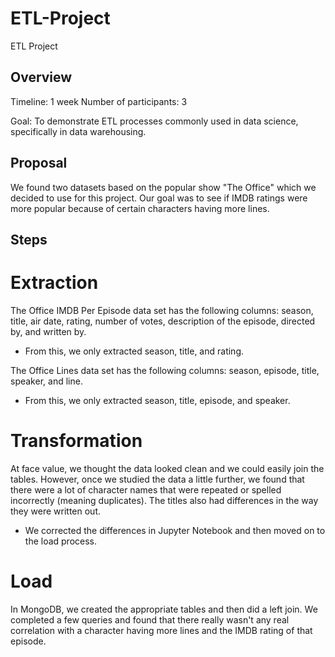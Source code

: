 # ETL-Project
ETL Project 

## Overview
Timeline: 1 week
Number of participants: 3

Goal: To demonstrate ETL processes commonly used in data science, specifically in data warehousing.

## Proposal

We found two datasets based on the popular show "The Office" which we decided to use for this project. Our goal was to see if IMDB ratings were more popular because of certain characters having more lines.

## Steps
# Extraction
The Office IMDB Per Episode data set has the following columns: season, title, air date, rating, number of votes, description of the episode, directed by, and written by.
* From this, we only extracted season, title, and rating.

The Office Lines data set has the following columns: season, episode, title, speaker, and line.
* From this, we only extracted season, title, episode, and speaker.

# Transformation
At face value, we thought the data looked clean and we could easily join the tables. However, once we studied the data a little further, we found that there were a lot of character names that were repeated or spelled incorrectly (meaning duplicates). The titles also had differences in the way they were written out.
* We corrected the differences in Jupyter Notebook and then moved on to the load process.

# Load
In MongoDB, we created the appropriate tables and then did a left join. We completed a few queries and found that there really wasn't any real correlation with a character having more lines and the IMDB rating of that episode.
